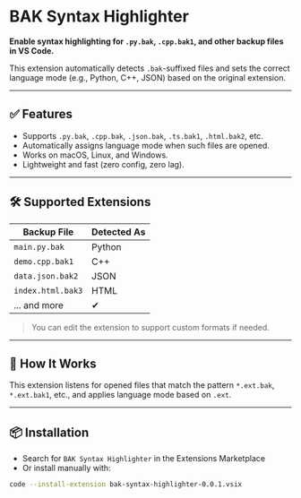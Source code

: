 # BAK Syntax Highlighter

**Enable syntax highlighting for `.py.bak`, `.cpp.bak1`, and other backup files in VS Code.**

This extension automatically detects `.bak`-suffixed files and sets the correct language mode (e.g., Python, C++, JSON) based on the original extension.

---

## ✅ Features

- Supports `.py.bak`, `.cpp.bak`, `.json.bak`, `.ts.bak1`, `.html.bak2`, etc.
- Automatically assigns language mode when such files are opened.
- Works on macOS, Linux, and Windows.
- Lightweight and fast (zero config, zero lag).

---

## 🛠 Supported Extensions

| Backup File | Detected As |
|-------------|-------------|
| `main.py.bak` | Python |
| `demo.cpp.bak1` | C++ |
| `data.json.bak2` | JSON |
| `index.html.bak3` | HTML |
| ... and more     | ✔ |

> You can edit the extension to support custom formats if needed.

---

## 🔧 How It Works

This extension listens for opened files that match the pattern `*.ext.bak`, `*.ext.bak1`, etc., and applies language mode based on `.ext`.

---

## 📦 Installation

- Search for `BAK Syntax Highlighter` in the Extensions Marketplace
- Or install manually with:

```bash
code --install-extension bak-syntax-highlighter-0.0.1.vsix